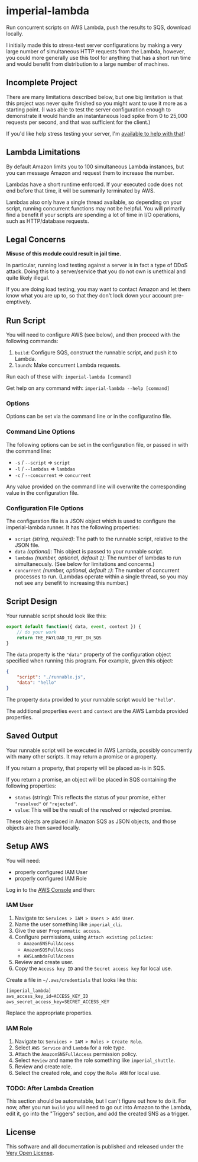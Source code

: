 # imperial-lambda

Run concurrent scripts on AWS Lambda, push the results to SQS, download locally.

I initially made this to stress-test server configurations by making
a very large number of simultaneous HTTP requests from the Lambda, however,
you could more generally use this tool for anything that has a short
run time and would benefit from distribution to a large number of machines.

## Incomplete Project

There are many limitations described below, but one big limitation is
that this project was never quite finished so you might want to use
it more as a starting point. (I was able to test the server configuration
enough to demonstrate it would handle an instantaneous load spike from 0
to 25,000 requests per second, and that was sufficient for the client.)

If you'd like help stress testing your server, I'm
[available to help with that](https://davistobias.com/contact)!

## Lambda Limitations

By default Amazon limits you to 100 simultaneous Lambda instances, but
you can message Amazon and request them to increase the number.

Lambdas have a short runtime enforced. If your executed code does
not end before that time, it will be summarily terminated by AWS.

Lambdas also only have a single thread available, so depending on
your script, running concurrent functions may not be helpful. You
will primarily find a benefit if your scripts are spending a lot
of time in I/O operations, such as HTTP/database requests.

## Legal Concerns

**Misuse of this module could result in jail time.**

In particular, running load testing against a server is in
fact a type of DDoS attack. Doing this to a server/service
that you do not own is unethical and quite likely illegal.

If you are doing load testing, you may want to contact Amazon
and let them know what you are up to, so that they don't lock
down your account pre-emptively.

## Run Script

You will need to configure AWS (see below), and then proceed
with the following commands:

1. `build`: Configure SQS, construct the runnable script, and
    push it to Lambda.
3. `launch`: Make concurrent Lambda requests.

Run each of these with: `imperial-lambda [command]`

Get help on any command with: `imperial-lambda --help [command]`

### Options

Options can be set via the command line or in the configuratino file.

### Command Line Options

The following options can be set in the configuration file, or passed
in with the command line:

* `-s` / `--script` => `script`
* `-l` / `--lambdas` => `lambdas`
* `-c` / `--concurrent` => `concurrent`

Any value provided on the command line will overwrite the corresponding
value in the configuration file.

### Configuration File Options

The configuration file is a JSON object which is used to configure the
imperial-lambda runner. It has the following properties:

* `script` *(string, required)*: The path to the runnable script, relative
    to the JSON file.
* `data` *(optional)*: This object is passed to your runnable script.
* `lambdas` *(number, optional, default `1`)*: The number of lambdas to
    run simultaneously. (See below for limitations and concerns.)
* `concurrent` *(number, optional, default `1`)*: The number of
    concurrent processes to run. (Lambdas operate within a single thread,
    so you may not see any benefit to increasing this number.)

## Script Design

Your runnable script should look like this:

```js
export default function({ data, event, context }) {
    // do your work
    return THE_PAYLOAD_TO_PUT_IN_SQS
}
```

The `data` property is the `"data"` property of the configuration object
specified when running this program. For example, given this object:

```json
{
    "script": "./runnable.js",
    "data": "hello"
}
```

The property `data` provided to your runnable script would be `"hello"`.

The additional properties `event` and `context` are the AWS Lambda
provided properties.

## Saved Output

Your runnable script will be executed in AWS Lambda, possibly concurrently
with many other scripts. It may return a promise or a property.

If you return a property, that property will be placed as-is in SQS.

If you return a promise, an object will be placed in SQS containing the
following properties:

* `status` (string): This reflects the status of your promise, either
    `"resolved"` or `"rejected"`.
* `value`: This will be the result of the resolved or rejected promise.

These objects are placed in Amazon SQS as JSON objects, and those objects
are then saved locally.

## Setup AWS

You will need:

* properly configured IAM User
* properly configured IAM Role

Log in to the [AWS Console](https://console.aws.amazon.com/) and then:

### IAM User

1. Navigate to: `Services > IAM > Users > Add User`.
2. Name the user something like `imperial_cli`.
3. Give the user `Programmatic access`.
4. Configure permissions, using `Attach existing policies`:
    * `AmazonSNSFullAccess`
    * `AmazonSQSFullAccess`
    * `AWSLambdaFullAccess`
5. Review and create user.
6. Copy the `Access key ID` and the `Secret access key` for local use.

Create a file in `~/.aws/credentials` that looks like this:

```txt
[imperial_lambda]
aws_access_key_id=ACCESS_KEY_ID
aws_secret_access_key=SECRET_ACCESS_KEY
```

Replace the appropriate properties.

### IAM Role

1. Navigate to: `Services > IAM > Roles > Create Role`.
2. Select `AWS Service` and `Lambda` for a role type.
3. Attach the `AmazonSNSFullAccess` permission policy.
4. Select `Review` and name the role something like `imperial_shuttle`.
5. Review and create role.
6. Select the created role, and copy the `Role ARN` for local use.

### TODO: After Lambda Creation

This section should be automatable, but I can't figure out
how to do it. For now, after you run `build` you will need
to go out into Amazon to the Lambda, edit it, go into the
"Triggers" section, and add the created SNS as a trigger.

## License

This software and all documentation is published and released
under the [Very Open License](http://veryopenlicense.com).
